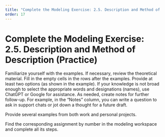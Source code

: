 ```yaml
---
title: "Complete the Modeling Exercise: 2.5. Description and Method of Description (Practice)"
order: 17
---
```


# Complete the Modeling Exercise: 2.5. Description and Method of Description (Practice)

Familiarize yourself with the examples. If necessary, review the theoretical material. Fill in the empty cells in the rows after the examples. Provide at least two options (as shown in the example). If your knowledge is not broad enough to select the appropriate words and designations (names), use ChatGPT or Google for assistance. As needed, create notes for further follow-up. For example, in the “Notes” column, you can write a question to ask in support chats or jot down a thought for a future draft.

Provide several examples from both work and personal projects.

Find the corresponding assignment by number in the modeling workspace and complete all its steps.
